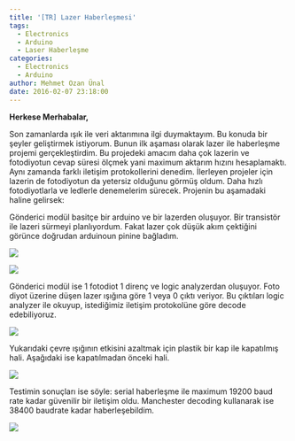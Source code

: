```yaml
---
title: '[TR] Lazer Haberleşmesi'
tags:
  - Electronics
  - Arduino
  - Laser Haberleşme
categories:
  - Electronics
  - Arduino
author: Mehmet Ozan Ünal
date: 2016-02-07 23:18:00
---
```


**Herkese Merhabalar,**

Son zamanlarda ışık ile veri aktarımına ilgi duymaktayım. Bu konuda bir şeyler
geliştirmek istiyorum. Bunun ilk aşaması olarak lazer ile haberleşme projemi
gerçekleştirdim. Bu projedeki amacım daha çok lazerin ve fotodiyotun cevap
süresi ölçmek yani maximum aktarım hızını hesaplamaktı. Aynı zamanda farklı
iletişim protokollerini denedim. İlerleyen projeler için lazerin de fotodiyotun
da yetersiz olduğunu görmüş oldum. Daha hızlı fotodiyotlarla ve ledlerle
denemelerim sürecek. Projenin bu aşamadaki haline gelirsek:

Gönderici modül basitçe bir arduino ve bir lazerden oluşuyor. Bir transistör ile
lazeri sürmeyi planlıyordum. Fakat lazer çok düşük akım çektiğini görünce
doğrudan arduinoun pinine bağladım.

![](https://4.bp.blogspot.com/-qQdlLk1HTjA/VrTKOEJvIvI/AAAAAAAAYPk/0kfODfpYmCE/s720/20160205_171100.jpg)

![](https://4.bp.blogspot.com/-EpqGpVRIUnE/VrTLWM0_oBI/AAAAAAAAYPk/nAfynUH36ms/s720/20160205_171105.jpg)

Gönderici modül ise 1 fotodiot 1 direnç ve logic analyzerdan oluşuyor. Foto
diyot üzerine düşen lazer ışığına göre 1 veya 0 çıktı veriyor. Bu çıktıları
logic analyzer ile okuyup, istediğimiz iletişim protokolüne göre decode
edebiliyoruz.

![](https://3.bp.blogspot.com/-ab_G4FGMd94/VrTLwHEqjrI/AAAAAAAAYPs/iCl_KgAGAf0/s720/20160205_171310.jpg)

Yukarıdaki çevre ışığının etkisini azaltmak için plastik bir kap ile kapatılmış
hali. Aşağıdaki ise kapatılmadan önceki hali.

![](https://4.bp.blogspot.com/-S6TEoiHANvA/VrTLYZz2JXI/AAAAAAAAYPk/n2NfOTZc4yE/s720/20160205_171300.jpg)

Testimin sonuçları ise söyle: serial haberleşme ile maximum 19200 baud rate
kadar güvenilir bir iletişim oldu. Manchester decoding kullanarak ise 38400
baudrate kadar haberleşebildim.

![](https://3.bp.blogspot.com/-ljqRhccYSI4/VreridZE2DI/AAAAAAAAYRI/UxN5DVqhhqY/s640/1.PNG)
